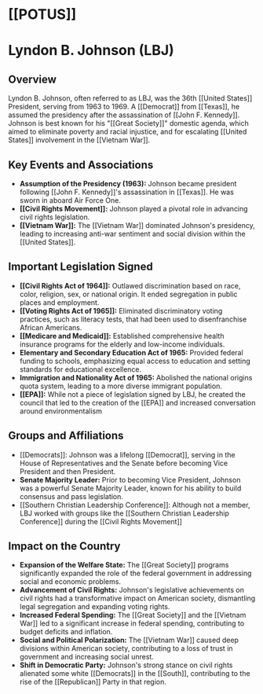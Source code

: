 # [[POTUS]]
# Lyndon B. Johnson (LBJ)

## Overview
Lyndon B. Johnson, often referred to as LBJ, was the 36th [[United States]] President, serving from 1963 to 1969. A [[Democrat]] from [[Texas]], he assumed the presidency after the assassination of [[John F. Kennedy]]. Johnson is best known for his "[[Great Society]]" domestic agenda, which aimed to eliminate poverty and racial injustice, and for escalating [[United States]] involvement in the [[Vietnam War]].

## Key Events and Associations

*   **Assumption of the Presidency (1963):** Johnson became president following [[John F. Kennedy]]'s assassination in [[Texas]]. He was sworn in aboard Air Force One.
*   **[[Civil Rights Movement]]:** Johnson played a pivotal role in advancing civil rights legislation.
*   **[[Vietnam War]]:** The [[Vietnam War]] dominated Johnson's presidency, leading to increasing anti-war sentiment and social division within the [[United States]].

## Important Legislation Signed

*   **[[Civil Rights Act of 1964]]:** Outlawed discrimination based on race, color, religion, sex, or national origin. It ended segregation in public places and employment.
*   **[[Voting Rights Act of 1965]]:** Eliminated discriminatory voting practices, such as literacy tests, that had been used to disenfranchise African Americans.
*   **[[Medicare and Medicaid]]:** Established comprehensive health insurance programs for the elderly and low-income individuals.
*   **Elementary and Secondary Education Act of 1965:** Provided federal funding to schools, emphasizing equal access to education and setting standards for educational excellence.
*   **Immigration and Nationality Act of 1965:** Abolished the national origins quota system, leading to a more diverse immigrant population.
*   **[[EPA]]:** While not a piece of legislation signed by LBJ, he created the council that led to the creation of the [[EPA]] and increased conversation around environmentalism

## Groups and Affiliations

*   [[Democrats]]: Johnson was a lifelong [[Democrat]], serving in the House of Representatives and the Senate before becoming Vice President and then President.
*   **Senate Majority Leader:** Prior to becoming Vice President, Johnson was a powerful Senate Majority Leader, known for his ability to build consensus and pass legislation.
*   [[Southern Christian Leadership Conference]]: Although not a member, LBJ worked with groups like the [[Southern Christian Leadership Conference]] during the [[Civil Rights Movement]]

## Impact on the Country

*   **Expansion of the Welfare State:** The [[Great Society]] programs significantly expanded the role of the federal government in addressing social and economic problems.
*   **Advancement of Civil Rights:** Johnson's legislative achievements on civil rights had a transformative impact on American society, dismantling legal segregation and expanding voting rights.
*   **Increased Federal Spending:** The [[Great Society]] and the [[Vietnam War]] led to a significant increase in federal spending, contributing to budget deficits and inflation.
*   **Social and Political Polarization:** The [[Vietnam War]] caused deep divisions within American society, contributing to a loss of trust in government and increasing social unrest.
*   **Shift in Democratic Party:** Johnson's strong stance on civil rights alienated some white [[Democrats]] in the [[South]], contributing to the rise of the [[Republican]] Party in that region.
